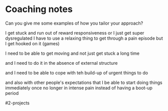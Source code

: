 # Coaching notes
Can you give me some examples of how you tailor your approach? 

I get stuck and run out of reward responsiveness
or I just get super dysregulated 
I have to use a relaxing thing to get through a pain episode but I get hooked on it (games)

I need to be able to get moving and not just get stuck a long time

and I need to do it in the absence of external structure

and I need to be able to cope with teh build-up of urgent things to do

and also with other people's expectations that I be able to start doing things immediately once no longer in intense pain instead of having a boot-up period

#2-projects